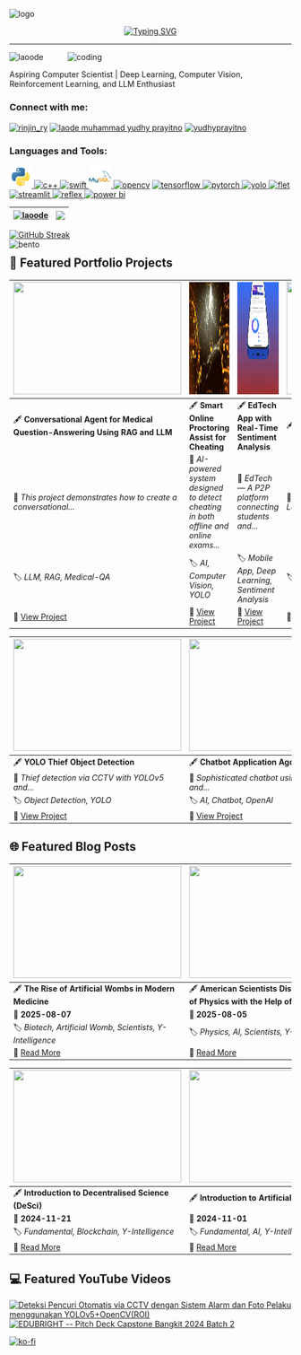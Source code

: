 ![logo](https://github.com/Laoode/Laoode/blob/main/Banner%202.0.avif)
<p align="center">
<!--  <a href="https://git.io/typing-svg"><img src="https://readme-typing-svg.demolab.com?font=Fira+Code&weight=700&size=27&pause=1000&color=926FF7&center=true&repeat=false&random=false&width=435&lines=Hi+%F0%9F%91%8B%2C+I'm+Yudhy+Prayitno" alt="Typing SVG" /></a><p align="center">
<p align="center"> -->
<a href="https://git.io/typing-svg"><img src="https://readme-typing-svg.demolab.com?font=Roboto&size=25&pause=1000&color=926FF7&center=true&random=false&width=435&lines=Computer+Science+Student;Always+Learning+New+Things;Machine+Learning+%26+AI+Developer" alt="Typing SVG" /></a></p>
<hr>

<img align="right" alt="coding" width="400" src="https://media.giphy.com/media/2IudUHdI075HL02Pkk/giphy.gif">

<p align="left"> <img src="https://komarev.com/ghpvc/?username=laoode&label=Profile%20views&color=0e75b6&style=flat" alt="laoode" /> </p>
<p align ="left">Aspiring Computer Scientist | Deep Learning, Computer Vision, Reinforcement Learning, and LLM Enthusiast</p>
<h3 align="left">Connect with me:</h3>
<p align="left">
<a href="https://x.com/Ryuuki_X" target="blank"><img align="center" src="https://raw.githubusercontent.com/rahuldkjain/github-profile-readme-generator/master/src/images/icons/Social/twitter.svg" alt="rinjin_ry" height="30" width="40" /></a>
<a href="https://www.linkedin.com/in/yudhy-prayitno/" target="blank"><img align="center" src="https://raw.githubusercontent.com/rahuldkjain/github-profile-readme-generator/master/src/images/icons/Social/linked-in-alt.svg" alt="laode muhammad yudhy prayitno" height="30" width="40" /></a>
<a href="https://instagram.com/yudhyprayitno" target="blank"><img align="center" src="https://raw.githubusercontent.com/rahuldkjain/github-profile-readme-generator/master/src/images/icons/Social/instagram.svg" alt="yudhyprayitno" height="30" width="40" /></a>
</p>

<h3 align="left">Languages and Tools:</h3>
<a href="https://www.python.org" target="_blank" rel="noreferrer"> <img src="https://raw.githubusercontent.com/devicons/devicon/master/icons/python/python-original.svg" alt="python" width="40" height="40"/> </a>
<a href="https://cplusplus.com/" target="_blank" rel="noreferrer"> <img src="https://upload.wikimedia.org/wikipedia/commons/thumb/1/18/ISO_C%2B%2B_Logo.svg/1200px-ISO_C%2B%2B_Logo.svg.png" alt="c++" width="40" height="40"/> </a>
<a href="https://www.swift.org/" target="_blank" rel="noreferrer"> <img src="https://developer.apple.com/swift/images/swift-og.png" alt="swift" width="40" height="40"/> </a>
<a href="https://www.mysql.com/" target="_blank" rel="noreferrer"> <img src="https://raw.githubusercontent.com/devicons/devicon/master/icons/mysql/mysql-original-wordmark.svg" alt="mysql" width="40" height="40"/> </a> 
<a href="https://opencv.org/" target="_blank" rel="noreferrer"> <img src="https://www.vectorlogo.zone/logos/opencv/opencv-icon.svg" alt="opencv" width="40" height="40"/></a> 
<a href="https://www.tensorflow.org/" target="_blank" rel="noreferrer"> <img src="https://upload.wikimedia.org/wikipedia/commons/2/2d/Tensorflow_logo.svg" alt="tensorflow" width="40" height="40"/> </a>
</a> <a href="https://pytorch.org/" target="_blank" rel="noreferrer"> <img src="https://upload.wikimedia.org/wikipedia/commons/1/10/PyTorch_logo_icon.svg" alt="pytorch" width="40" height="40"/> </a>
</a> <a href="https://docs.ultralytics.com/" target="_blank" rel="noreferrer"> <img src="https://cdn.prod.website-files.com/646dd1f1a3703e451ba81ecc/64994922cf2a6385a4bf4489_UltralyticsYOLO_mark_blue.svg" alt="yolo" width="40" height="40"/> </a>
<a href="https://flet.dev/" target="_blank" rel="noreferrer"> <img src="https://flet.dev/img/logo.svg" alt="flet" width="40" height="40"/> </a>
<a href="https://streamlit.io/" target="_blank" rel="noreferrer"> <img src="https://streamlit.io/images/brand/streamlit-mark-color.svg" alt="streamlit" width="40" height="40"/> </a>
<a href="https://reflex.dev/" target="_blank" rel="noreferrer"> <img src="https://avatars.githubusercontent.com/u/104714959?s=200&v=4" alt="reflex" width="40" height="40"/> </a>
<a href="https://app.powerbi.com/" target="_blank" rel="noreferrer"> <img src="https://upload.wikimedia.org/wikipedia/commons/thumb/c/cf/New_Power_BI_Logo.svg/1200px-New_Power_BI_Logo.svg.png" alt="power bi" width="40" height="40"/> </a>
</p>

| <a href="https://github.com/anuraghazra/github-readme-stats"><img align="center" src="https://github-readme-stats.vercel.app/api?username=laoode&theme=midnight-purple&hide_border=true&show_icons=true&locale=en" alt="laoode"  /></a> | <a href="https://github.com/anuraghazra/github-readme-stats"><img align="center" src="https://github-readme-stats.vercel.app/api/top-langs/?username=laoode&layout=compact&theme=midnight-purple&hide_border=true" /></a> |
| ------------- | ------------- |

<p >
  <a href="https://git.io/streak-stats"><img src="https://streak-stats.demolab.com?user=laoode&theme=midnight-purple&border_radius=4.7" alt="GitHub Streak" /></a>
  <img align="left" alt="bento" width="400" src="https://github.com/Laoode/Laoode/blob/main/Frame%20bento.avif">
</p>


## 🚀 Featured Portfolio Projects  
| <img src="https://github.com/Laoode/Medical-QA-Agent/raw/main/assets/Banner.gif" width="300" height="200"> | <img src="https://github.com/Laoode/EduView/raw/main/images/cyberpunk-object.gif" width="300" height="200"> | <img src="https://github.com/Laoode/EdTech-App/raw/main/Banner/banner-iphone.gif" width="300" height="200"> | <img src="https://github.com/Laoode/Fingerprint_Recognition/raw/main/Images/UI-Fingerprint.gif" width="300" height="200"> | <img src="https://github.com/Laoode/Cancer-Predictor/raw/main/Images/medical-tech.gif" width="300" height="200"> |
|---|---|---|---|---|
| 🖋️ **Conversational Agent for Medical Question-Answering Using RAG and LLM** | 🖋️ **Smart Online Proctoring Assist for Cheating** | 🖋️ **EdTech App with Real-Time Sentiment Analysis** | 🖋️ **Biometrics Fingerprint Recognition** | 🖋️ **The Breast Cancer Diagnosis Predictor App** |
| 📝 *This project demonstrates how to create a conversational...* | 📝 *AI-powered system designed to detect cheating in both offline and online exams...* | 📝 *EdTech — A P2P platform connecting students and...* | 📝 *Biometrics Recognition using Deep Learning...* | 📝 *AI-powered app to predict breast cancer...* |
| 🏷️ *LLM, RAG, Medical-QA* | 🏷️ *AI, Computer Vision, YOLO* | 🏷️ *Mobile App, Deep Learning, Sentiment Analysis* | 🏷️ *AI, Biometrics, Fingerprint, Autoencoders* | 🏷️ *Breast Cancer, Machine Learning, Logistic* |
| 🔗 [View Project](https://ioinformatic.org/index.php/JAIEA/article/view/1077/751) | 🔗 [View Project](https://yudhyprayitno.vercel.app/projects/EduView) | 🔗 [View Project](https://yudhyprayitno.vercel.app/projects/EdTech-App-Mobile) | 🔗 [View Project](https://yudhyprayitno.vercel.app/projects/Biometrics-Fingerprint) | 🔗 [View Project](https://yudhyprayitno.vercel.app/projects/Breast-Cancer-Predictor) |

| <img src="https://github.com/Laoode/Theft_Detection/raw/main/Images/ui-tech.gif" width="300" height="200"> | <img src="https://github.com/Laoode/tubes_pbo_paling_kweren/raw/main/chatbot.gif" width="300" height="200"> | <img src="https://github.com/Laoode/Netflix_Analytics-PowerBI/raw/main/UI-Visualization.gif" width="300" height="200"> |
|---|---|---|
| 🖋️ **YOLO Thief Object Detection** | 🖋️ **Chatbot Application Agora-AI** | 🖋️ **Netflix Analytics PowerBI** |
| 📝 *Thief detection via CCTV with YOLOv5 and...* | 📝 *Sophisticated chatbot using OpenAI API and...* | 📝 *Interactive Power BI dashboard for Netflix...* |
| 🏷️ *Object Detection, YOLO* | 🏷️ *AI, Chatbot, OpenAI* | 🏷️ *Data Analytics, PowerBI* |
| 🔗 [View Project](https://yudhyprayitno.vercel.app/projects/Thief-Object-Detection) | 🔗 [View Project](https://yudhyprayitno.vercel.app/projects/Chatbot-Agora-AI) | 🔗 [View Project](https://yudhyprayitno.vercel.app/projects/Netflix-Analytics) |

## 🌐 Featured Blog Posts  
| <img src="https://y-intelligence.vercel.app/_astro/cover1.B4VIsC31_Z2vyMF4.webp" width="300" height="200"> | <img src="https://y-intelligence.vercel.app/_astro/cover1.B7HVKaPW_Z1mprwt.webp" width="300" height="200"> | <img src="https://y-intelligence.vercel.app/_astro/cover.BJtHqgJX_ZyCglo.webp" width="300" height="200"> |
|---|---|---|
| 🖋️ **The Rise of Artificial Wombs in Modern Medicine** | 🖋️ **American Scientists Discover New Laws of Physics with the Help of AI** | 🖋️ **Apriori Algorithm (Associated Learning) in Data Mining** |
| 📅 **2025-08-07** | 📅 **2025-08-05** | 📅 **2025-04-29** |
| 🏷️ *Biotech, Artificial Womb, Scientists, Y-Intelligence* | 🏷️ *Physics, AI, Scientists, Y-Intelligence* | 🏷️ *Technical, Data Mining, Y-Intelligence* |
| 🔗 [Read More](https://y-intelligence.vercel.app/posts/artificial-womb/) | 🔗 [Read More](https://y-intelligence.vercel.app/posts/ai-discovers-physics-laws/) | 🔗 [Read More](https://y-intelligence.vercel.app/posts/association-apriori/) |

| <img src="https://y-intelligence.vercel.app/_astro/cover.mwFkbjT1_uQDX9.webp" width="300" height="200"> | <img src="https://y-intelligence.vercel.app/_astro/cover.Bwzr-ZZT_CmAPP.webp" width="300" height="200"> |
|---|---|
| 🖋️ **Introduction to Decentralised Science (DeSci)** | 🖋️ **Introduction to Artificial Intelligence** |
| 📅 **2024-11-21** | 📅 **2024-11-01** |
| 🏷️ *Fundamental, Blockchain, Y-Intelligence* | 🏷️ *Fundamental, AI, Y-Intelligence* |
| 🔗 [Read More](https://y-intelligence.vercel.app/posts/intro-desci/) | 🔗 [Read More](https://y-intelligence.vercel.app/posts/intro-ai/) |

## 💻 Featured YouTube Videos
<!-- YouTube video cards from https://github.com/DenverCoder1/github-readme-youtube-cards -->
<!-- If you want to display the latest videos, then simply follow the instructions in the above repo. -->
<!-- If you however want to select which videos display, then you can manually generate the video link by changing the below parameters in angle brackets. -->
<!-- https://ytcards.demolab.com/?id=<video ID>&title=<video+title>&lang=en&timestamp=<video publish date in Unix time format>&background_color=%230d1117&title_color=%23ffffff&stats_color=%23dedede&max_title_lines=1&width=250&border_radius=5&duration=<video duration in seconds> "<video title>") -->
<!-- BEGIN YOUTUBE-CARDS -->
[![Deteksi Pencuri Otomatis via CCTV dengan Sistem Alarm dan Foto Pelaku menggunakan YOLOv5+OpenCV(ROI)](https://ytcards.demolab.com/?id=GKpb74elfus&title=Deteksi+Pencuri+Otomatis+via+CCTV+dengan+Sistem+Alarm+dan+Foto+Pelaku+menggunakan+YOLOv5%2BOpenCV%28ROI%29&lang=en&timestamp=1715046000&background_color=%230d1117&title_color=%23ffffff&stats_color=%23dedede&max_title_lines=1&width=250&border_radius=5&duration=3276 "Deteksi Pencuri Otomatis via CCTV dengan Sistem Alarm dan Foto Pelaku menggunakan YOLOv5+OpenCV(ROI)")](https://youtu.be/GKpb74elfus?si=K4aIkF6eQqWlJjGo)
[![EDUBRIGHT -- Pitch Deck Capstone Bangkit 2024 Batch 2](https://ytcards.demolab.com/?id=LnSZfNdE0OU&title=EDUBRIGHT+--+Pitch+Deck+Capstone+Bangkit+2024+Batch+2&lang=en&timestamp=1734048000&background_color=%230d1117&title_color=%23ffffff&stats_color=%23dedede&max_title_lines=1&width=250&border_radius=5&duration=580 "EDUBRIGHT -- Pitch Deck Capstone Bangkit 2024 Batch 2")](https://youtu.be/LnSZfNdE0OU?si=M1-Z4NEF7vTlrC47)
<!-- END YOUTUBE-CARDS -->

<!--### 🎧 Spotify Playing 
[![Spotify](https://novatorem-seven-delta.vercel.app/api/spotify)](https://open.spotify.com/user/31qm2wibuajpi3siaz3q2jck7vyy)-->

[![ko-fi](https://ko-fi.com/img/githubbutton_sm.svg)](https://ko-fi.com/H2H714OX25)
